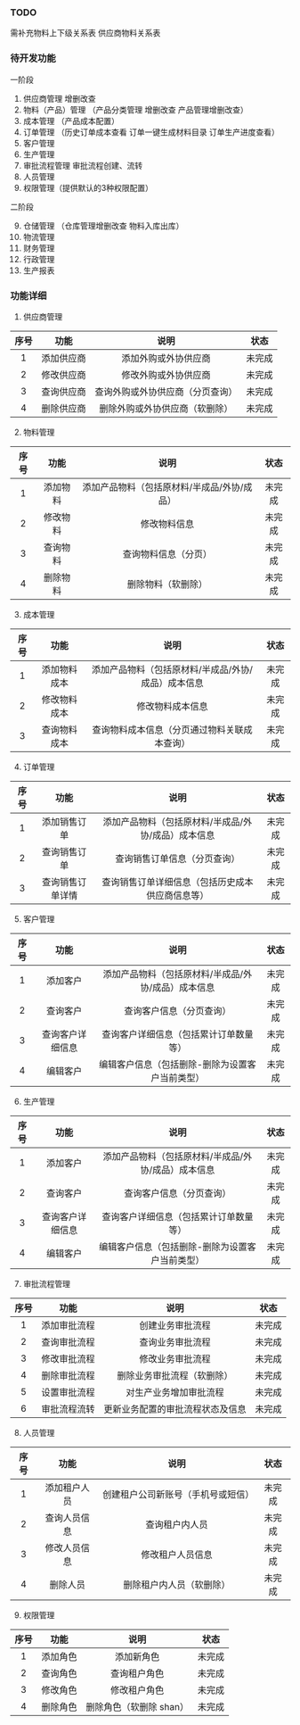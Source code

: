 ### TODO
需补充物料上下级关系表 供应商物料关系表

### 待开发功能

一阶段

1. 供应商管理 增删改查
2. 物料（产品）管理 （产品分类管理 增删改查 产品管理增删改查）
3. 成本管理 （产品成本配置）
4. 订单管理 （历史订单成本查看 订单一键生成材料目录 订单生产进度查看）
5. 客户管理
6. 生产管理
7. 审批流程管理 审批流程创建、流转
8. 人员管理
9. 权限管理（提供默认的3种权限配置）

二阶段

9. 仓储管理 （仓库管理增删改查 物料入库出库）
10. 物流管理
11. 财务管理
12. 行政管理
13. 生产报表

### 功能详细

1. 供应商管理

| 序号 |  功能   |        说明        | 状态  |
|:--:|:-----:|:----------------:|:---:|
| 1  | 添加供应商 |    添加外购或外协供应商    | 未完成 |
| 2  | 修改供应商 |    修改外购或外协供应商    | 未完成 |
| 3  | 查询供应商 | 查询外购或外协供应商（分页查询） | 未完成 |
| 4  | 删除供应商 | 删除外购或外协供应商（软删除）  | 未完成 |

2. 物料管理

| 序号 |  功能  |           说明            | 状态  |
|:--:|:----:|:-----------------------:|:---:|
| 1  | 添加物料 | 添加产品物料（包括原材料/半成品/外协/成品） | 未完成 |
| 2  | 修改物料 |         修改物料信息          | 未完成 |
| 3  | 查询物料 |       查询物料信息（分页）        | 未完成 |
| 4  | 删除物料 |        删除物料（软删除）        | 未完成 |

3. 成本管理

| 序号 |   功能   |             说明              | 状态  |
|:--:|:------:|:---------------------------:|:---:|
| 1  | 添加物料成本 | 添加产品物料（包括原材料/半成品/外协/成品）成本信息 | 未完成 |
| 2  | 修改物料成本 |          修改物料成本信息           | 未完成 |
| 3  | 查询物料成本 |   查询物料成本信息（分页通过物料关联成本查询）    | 未完成 |

4. 订单管理

| 序号 |    功能    |             说明              | 状态  |
|:--:|:--------:|:---------------------------:|:---:|
| 1  |  添加销售订单  | 添加产品物料（包括原材料/半成品/外协/成品）成本信息 | 未完成 |
| 2  |  查询销售订单  |       查询销售订单信息（分页查询）        | 未完成 |
| 3  | 查询销售订单详情 |  查询销售订单详细信息（包括历史成本 供应商信息等）  | 未完成 |

5. 客户管理

| 序号 |    功能    |             说明              | 状态  |
|:--:|:--------:|:---------------------------:|:---:|
| 1  |   添加客户   | 添加产品物料（包括原材料/半成品/外协/成品）成本信息 | 未完成 |
| 2  |   查询客户   |        查询客户信息（分页查询）         | 未完成 |
| 3  | 查询客户详细信息 |     查询客户详细信息（包括累计订单数量等）     | 未完成 |
| 4  |   编辑客户   |  编辑客户信息（包括删除-删除为设置客户当前类型）   | 未完成 |

6. 生产管理

| 序号 |    功能    |             说明              | 状态  |
|:--:|:--------:|:---------------------------:|:---:|
| 1  |   添加客户   | 添加产品物料（包括原材料/半成品/外协/成品）成本信息 | 未完成 |
| 2  |   查询客户   |        查询客户信息（分页查询）         | 未完成 |
| 3  | 查询客户详细信息 |     查询客户详细信息（包括累计订单数量等）     | 未完成 |
| 4  |   编辑客户   |  编辑客户信息（包括删除-删除为设置客户当前类型）   | 未完成 |

7. 审批流程管理

| 序号 |   功能   |        说明        | 状态  |
|:--:|:------:|:----------------:|:---:|
| 1  | 添加审批流程 |     创建业务审批流程     | 未完成 |
| 2  | 查询审批流程 |     查询业务审批流程     | 未完成 |
| 3  | 修改审批流程 |     修改业务审批流程     | 未完成 |
| 4  | 删除审批流程 |  删除业务审批流程（软删除）   | 未完成 |
| 5  | 设置审批流程 |   对生产业务增加审批流程    | 未完成 |
| 6  | 审批流程流转 | 更新业务配置的审批流程状态及信息 | 未完成 |

8. 人员管理

| 序号 |   功能   |        说明         | 状态  |
|:--:|:------:|:-----------------:|:---:|
| 1  | 添加租户人员 | 创建租户公司新账号（手机号或短信） | 未完成 |
| 2  | 查询人员信息 |      查询租户内人员      | 未完成 |
| 3  | 修改人员信息 |     修改租户人员信息      | 未完成 |
| 4  |  删除人员  |   删除租户内人员（软删除）    | 未完成 |

9. 权限管理

| 序号 |  功能  |       说明       | 状态  |
|:--:|:----:|:--------------:|:---:|
| 1  | 添加角色 |     添加新角色      | 未完成 |
| 2  | 查询角色 |     查询租户角色     | 未完成 |
| 3  | 修改角色 |     修改租户角色     | 未完成 |
| 4  | 删除角色 | 删除角色（软删除 shan） | 未完成 |